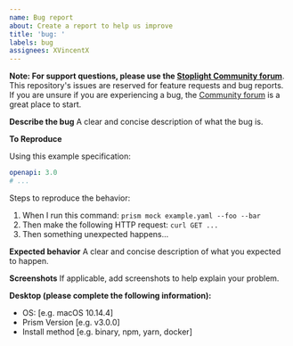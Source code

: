 ```yaml
---
name: Bug report
about: Create a report to help us improve
title: 'bug: '
labels: bug
assignees: XVincentX
---
```


**Note: For support questions, please use the [Stoplight Community forum](https://community.stoplight.io)**. This repository's issues are reserved for feature requests and bug reports. If you are unsure if you are experiencing a bug, the [Community forum](https://community.stoplight.io) is a great place to start.

**Describe the bug**
A clear and concise description of what the bug is.

**To Reproduce**

Using this example specification:

``` yaml
openapi: 3.0
# ...
```

Steps to reproduce the behavior:

1. When I run this command: `prism mock example.yaml --foo --bar`
2. Then make the following HTTP request: `curl GET ...`
3. Then something unexpected happens...

**Expected behavior**
A clear and concise description of what you expected to happen.

**Screenshots**
If applicable, add screenshots to help explain your problem.

**Desktop (please complete the following information):**

- OS: [e.g. macOS 10.14.4]
- Prism Version [e.g. v3.0.0]
- Install method [e.g. binary, npm, yarn, docker]
